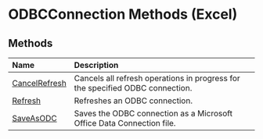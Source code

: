 
# ODBCConnection Methods (Excel)

## Methods



|**Name**|**Description**|
|:-----|:-----|
|[CancelRefresh](8eafa6de-0c3f-3408-cb69-79d92e254c29.md)|Cancels all refresh operations in progress for the specified ODBC connection.|
|[Refresh](26a9ba46-1679-f83b-6933-b6c448dce9e7.md)|Refreshes an ODBC connection.|
|[SaveAsODC](a499de7c-ee4a-22d2-ff35-33489fcf4fe1.md)|Saves the ODBC connection as a Microsoft Office Data Connection file.|
